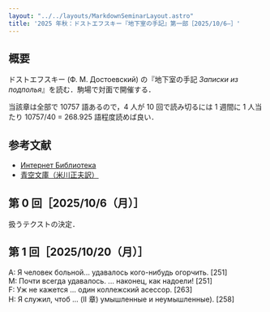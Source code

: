 ```yaml
---
layout: "../../layouts/MarkdownSeminarLayout.astro"
title: '2025 年秋：ドストエフスキー『地下室の手記』第一部［2025/10/6–］'
---
```

## 概要
ドストエフスキー (Ф. М. Достоевский) の『地下室の手記 <cite>Записки из подполья</cite>』を読む．駒場で対面で開催する．

当該章は全部で 10757 語あるので，4 人が 10 回で読み切るには 1 週間に 1 人当たり 10757/40 = 268.925 語程度読めば良い．

## 参考文献
* [Интернет Библиотека](https://ilibrary.ru/text/9/index.html)
* [青空文庫（米川正夫訳）](https://www.aozora.gr.jp/cards/000363/files/57393_66320.html)


## 第 0 回［2025/10/6（月）］
扱うテクストの決定．

## 第 1 回［2025/10/20（月）］

A: Я человек больной...  удавалось кого-нибудь огорчить. [251]  
M: Почти всегда удавалось. ... наконец, как надоели! [251]  
F: Уж не кажется ... один коллежский асессор. [263]  
H: Я служил, чтоб ...  (II 章) умышленные и неумышленные). [258]  